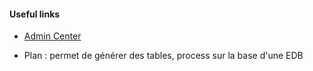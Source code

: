 #### Useful links
- [Admin Center](https://admin.powerplatform.microsoft.com/home)


- Plan : permet de générer des tables, process sur la base d'une EDB
